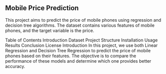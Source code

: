 ## Mobile Price Prediction
This project aims to predict the price of mobile phones using regression and decision tree algorithms. The dataset contains various features of mobile phones, and the target variable is the price.

Table of Contents
Introduction
Dataset
Project Structure
Installation
Usage
Results
Conclusion
License
Introduction
In this project, we use both Linear Regression and Decision Tree Regression to predict the price of mobile phones based on their features. The objective is to compare the performance of these models and determine which one provides better accuracy.
